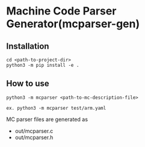 # Machine Code Parser Generator(mcparser-gen)
## Installation
```
cd <path-to-project-dir>
python3 -m pip install -e .
```

## How to use
```
python3 -m mcparser <path-to-mc-description-file>

ex. python3 -m mcparser test/arm.yaml
```
MC parser files are generated as
* out/mcparser.c
* out/mcparser.h
